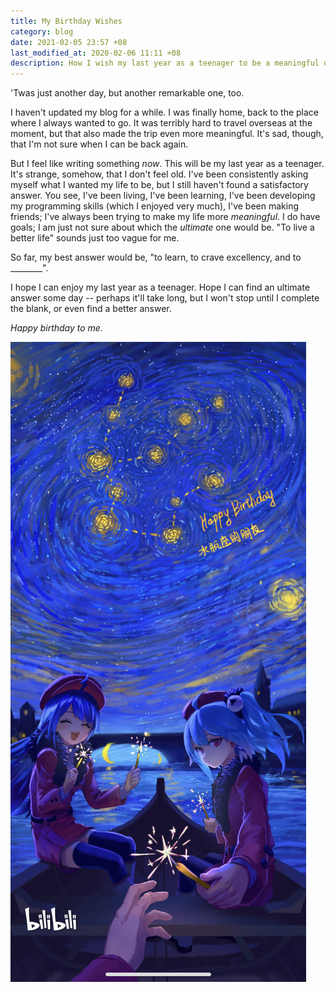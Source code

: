 ```yaml
---
title: My Birthday Wishes
category: blog
date: 2021-02-05 23:57 +08
last_modified_at: 2020-02-06 11:11 +08
description: How I wish my last year as a teenager to be a meaningful one.
---
```


'Twas just another day, but another remarkable one, too.

I haven't updated my blog for a while. I was finally home, back to the place where I always wanted to go. It was terribly hard to travel overseas at the moment, but that also made the trip even more meaningful. It's sad, though, that I'm not sure when I can be back again.

But I feel like writing something *now*. This will be my last year as a teenager. It's strange, somehow, that I don't feel old. I've been consistently asking myself what I wanted my life to be, but I still haven't found a satisfactory answer. You see, I've been living, I've been learning, I've been developing my programming skills (which I enjoyed very much), I've been making friends; I've always been trying to make my life more *meaningful*. I do have goals; I am just not sure about which the *ultimate* one would be. "To live a better life" sounds just too vague for me.

So far, my best answer would be, "to learn, to crave excellency, and to ________".

I hope I can enjoy my last year as a teenager. Hope I can find an ultimate answer some day -- perhaps it'll take long, but I won't stop until I complete the blank, or even find a better answer.

*Happy birthday to me.*

![Happy Birthday](/assets/images/posts/2021-02/birthday.jpg)
